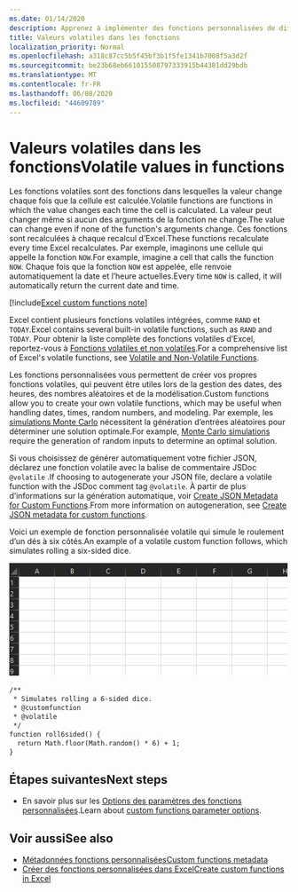 ```yaml
---
ms.date: 01/14/2020
description: Apprenez à implémenter des fonctions personnalisées de diffusion en continu et volatiles.
title: Valeurs volatiles dans les fonctions
localization_priority: Normal
ms.openlocfilehash: a318c87cc5b5f45bf3b1f5fe1341b7008f5a3d2f
ms.sourcegitcommit: be23b68eb661015508797333915b44381dd29bdb
ms.translationtype: MT
ms.contentlocale: fr-FR
ms.lasthandoff: 06/08/2020
ms.locfileid: "44609789"
---
```

# <a name="volatile-values-in-functions"></a><span data-ttu-id="cf6c5-103">Valeurs volatiles dans les fonctions</span><span class="sxs-lookup"><span data-stu-id="cf6c5-103">Volatile values in functions</span></span>

<span data-ttu-id="cf6c5-104">Les fonctions volatiles sont des fonctions dans lesquelles la valeur change chaque fois que la cellule est calculée.</span><span class="sxs-lookup"><span data-stu-id="cf6c5-104">Volatile functions are functions in which the value changes each time the cell is calculated.</span></span> <span data-ttu-id="cf6c5-105">La valeur peut changer même si aucun des arguments de la fonction ne change.</span><span class="sxs-lookup"><span data-stu-id="cf6c5-105">The value can change even if none of the function's arguments change.</span></span> <span data-ttu-id="cf6c5-106">Ces fonctions sont recalculées à chaque recalcul d’Excel.</span><span class="sxs-lookup"><span data-stu-id="cf6c5-106">These functions recalculate every time Excel recalculates.</span></span> <span data-ttu-id="cf6c5-107">Par exemple, imaginons une cellule qui appelle la fonction `NOW`.</span><span class="sxs-lookup"><span data-stu-id="cf6c5-107">For example, imagine a cell that calls the function `NOW`.</span></span> <span data-ttu-id="cf6c5-108">Chaque fois que la fonction `NOW` est appelée, elle renvoie automatiquement la date et l’heure actuelles.</span><span class="sxs-lookup"><span data-stu-id="cf6c5-108">Every time `NOW` is called, it will automatically return the current date and time.</span></span>

[!include[Excel custom functions note](../includes/excel-custom-functions-note.md)]

<span data-ttu-id="cf6c5-109">Excel contient plusieurs fonctions volatiles intégrées, comme `RAND` et `TODAY`.</span><span class="sxs-lookup"><span data-stu-id="cf6c5-109">Excel contains several built-in volatile functions, such as `RAND` and `TODAY`.</span></span> <span data-ttu-id="cf6c5-110">Pour obtenir la liste complète des fonctions volatiles d’Excel, reportez-vous à [Fonctions volatiles et non volatiles](/office/client-developer/excel/excel-recalculation#volatile-and-non-volatile-functions).</span><span class="sxs-lookup"><span data-stu-id="cf6c5-110">For a comprehensive list of Excel's volatile functions, see [Volatile and Non-Volatile Functions](/office/client-developer/excel/excel-recalculation#volatile-and-non-volatile-functions).</span></span>

<span data-ttu-id="cf6c5-111">Les fonctions personnalisées vous permettent de créer vos propres fonctions volatiles, qui peuvent être utiles lors de la gestion des dates, des heures, des nombres aléatoires et de la modélisation.</span><span class="sxs-lookup"><span data-stu-id="cf6c5-111">Custom functions allow you to create your own volatile functions, which may be useful when handling dates, times, random numbers, and modeling.</span></span> <span data-ttu-id="cf6c5-112">Par exemple, les [simulations Monte Carlo](https://en.wikipedia.org/wiki/Monte_Carlo_method) nécessitent la génération d’entrées aléatoires pour déterminer une solution optimale.</span><span class="sxs-lookup"><span data-stu-id="cf6c5-112">For example, [Monte Carlo simulations](https://en.wikipedia.org/wiki/Monte_Carlo_method) require the generation of random inputs to determine an optimal solution.</span></span>

<span data-ttu-id="cf6c5-113">Si vous choisissez de générer automatiquement votre fichier JSON, déclarez une fonction volatile avec la balise de commentaire JSDoc `@volatile` .</span><span class="sxs-lookup"><span data-stu-id="cf6c5-113">If choosing to autogenerate your JSON file, declare a volatile function with the JSDoc comment tag `@volatile`.</span></span> <span data-ttu-id="cf6c5-114">À partir de plus d’informations sur la génération automatique, voir [Create JSON Metadata for Custom Functions](custom-functions-json-autogeneration.md).</span><span class="sxs-lookup"><span data-stu-id="cf6c5-114">From more information on autogeneration, see [Create JSON metadata for custom functions](custom-functions-json-autogeneration.md).</span></span>

<span data-ttu-id="cf6c5-115">Voici un exemple de fonction personnalisée volatile qui simule le roulement d’un dés à six côtés.</span><span class="sxs-lookup"><span data-stu-id="cf6c5-115">An example of a volatile custom function follows, which simulates rolling a six-sided dice.</span></span>

![Image gif illustrant une fonction personnalisée renvoyant une valeur aléatoire pour simuler le roulement d’un dés à six côtés](../images/six-sided-die.gif)

```JS
/**
 * Simulates rolling a 6-sided dice.
 * @customfunction
 * @volatile
 */
function roll6sided() {
  return Math.floor(Math.random() * 6) + 1;
}
```

## <a name="next-steps"></a><span data-ttu-id="cf6c5-117">Étapes suivantes</span><span class="sxs-lookup"><span data-stu-id="cf6c5-117">Next steps</span></span>
* <span data-ttu-id="cf6c5-118">En savoir plus sur les [Options des paramètres des fonctions personnalisées](custom-functions-parameter-options.md).</span><span class="sxs-lookup"><span data-stu-id="cf6c5-118">Learn about [custom functions parameter options](custom-functions-parameter-options.md).</span></span>

## <a name="see-also"></a><span data-ttu-id="cf6c5-119">Voir aussi</span><span class="sxs-lookup"><span data-stu-id="cf6c5-119">See also</span></span>

* [<span data-ttu-id="cf6c5-120">Métadonnées fonctions personnalisées</span><span class="sxs-lookup"><span data-stu-id="cf6c5-120">Custom functions metadata</span></span>](custom-functions-json.md)
* [<span data-ttu-id="cf6c5-121">Créer des fonctions personnalisées dans Excel</span><span class="sxs-lookup"><span data-stu-id="cf6c5-121">Create custom functions in Excel</span></span>](custom-functions-overview.md)

